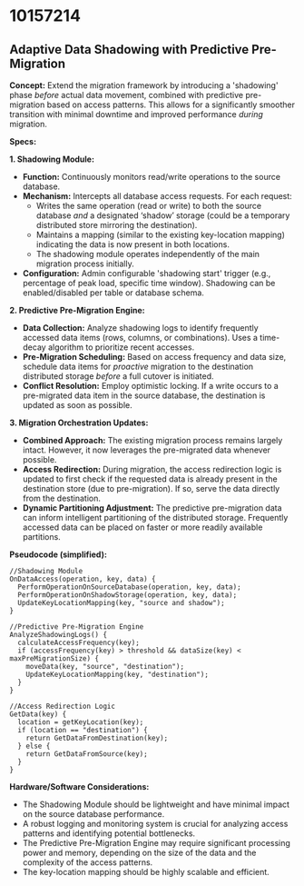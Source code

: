 # 10157214

## Adaptive Data Shadowing with Predictive Pre-Migration

**Concept:** Extend the migration framework by introducing a 'shadowing' phase *before* actual data movement, combined with predictive pre-migration based on access patterns. This allows for a significantly smoother transition with minimal downtime and improved performance *during* migration.

**Specs:**

**1. Shadowing Module:**

*   **Function:** Continuously monitors read/write operations to the source database.
*   **Mechanism:** Intercepts all database access requests. For each request:
    *   Writes the same operation (read or write) to both the source database *and* a designated ‘shadow’ storage (could be a temporary distributed store mirroring the destination).
    *   Maintains a mapping (similar to the existing key-location mapping) indicating the data is now present in both locations.
    *   The shadowing module operates independently of the main migration process initially.
*   **Configuration:**  Admin configurable 'shadowing start' trigger (e.g., percentage of peak load, specific time window).  Shadowing can be enabled/disabled per table or database schema.

**2. Predictive Pre-Migration Engine:**

*   **Data Collection:**  Analyze shadowing logs to identify frequently accessed data items (rows, columns, or combinations). Uses a time-decay algorithm to prioritize recent accesses.
*   **Pre-Migration Scheduling:** Based on access frequency and data size, schedule data items for *proactive* migration to the destination distributed storage *before* a full cutover is initiated.
*   **Conflict Resolution:** Employ optimistic locking. If a write occurs to a pre-migrated data item in the source database, the destination is updated as soon as possible.

**3. Migration Orchestration Updates:**

*   **Combined Approach:** The existing migration process remains largely intact. However, it now leverages the pre-migrated data whenever possible.
*   **Access Redirection:** During migration, the access redirection logic is updated to first check if the requested data is already present in the destination store (due to pre-migration). If so, serve the data directly from the destination.
*   **Dynamic Partitioning Adjustment:** The predictive pre-migration data can inform intelligent partitioning of the distributed storage. Frequently accessed data can be placed on faster or more readily available partitions.

**Pseudocode (simplified):**

```
//Shadowing Module
OnDataAccess(operation, key, data) {
  PerformOperationOnSourceDatabase(operation, key, data);
  PerformOperationOnShadowStorage(operation, key, data);
  UpdateKeyLocationMapping(key, "source and shadow");
}

//Predictive Pre-Migration Engine
AnalyzeShadowingLogs() {
  calculateAccessFrequency(key);
  if (accessFrequency(key) > threshold && dataSize(key) < maxPreMigrationSize) {
    moveData(key, "source", "destination");
    UpdateKeyLocationMapping(key, "destination");
  }
}

//Access Redirection Logic
GetData(key) {
  location = getKeyLocation(key);
  if (location == "destination") {
    return GetDataFromDestination(key);
  } else {
    return GetDataFromSource(key);
  }
}
```

**Hardware/Software Considerations:**

*   The Shadowing Module should be lightweight and have minimal impact on the source database performance.
*   A robust logging and monitoring system is crucial for analyzing access patterns and identifying potential bottlenecks.
*   The Predictive Pre-Migration Engine may require significant processing power and memory, depending on the size of the data and the complexity of the access patterns.
*   The key-location mapping should be highly scalable and efficient.